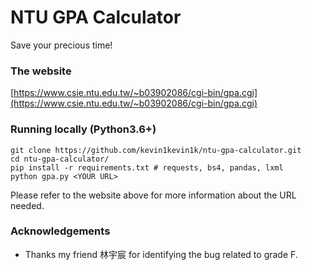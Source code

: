 # NTU GPA Calculator

Save your precious time!

### The website

[https://www.csie.ntu.edu.tw/~b03902086/cgi-bin/gpa.cgi](https://www.csie.ntu.edu.tw/~b03902086/cgi-bin/gpa.cgi)

### Running locally (Python3.6+)

```shell
git clone https://github.com/kevin1kevin1k/ntu-gpa-calculator.git
cd ntu-gpa-calculator/
pip install -r requirements.txt # requests, bs4, pandas, lxml
python gpa.py <YOUR URL>
```

Please refer to the website above for more information about the URL needed.

### Acknowledgements

- Thanks my friend 林宇宸 for identifying the bug related to grade F.
